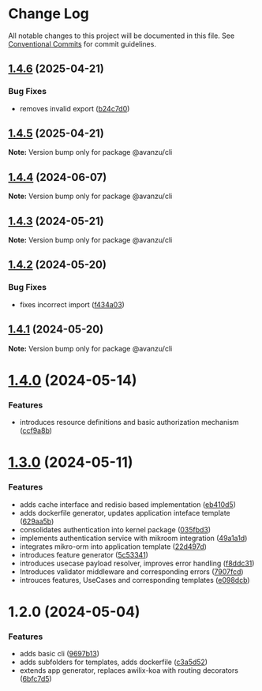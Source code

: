 # Change Log

All notable changes to this project will be documented in this file.
See [Conventional Commits](https://conventionalcommits.org) for commit guidelines.

## [1.4.6](https://github.com/avanzu/node-packages/compare/@avanzu/cli@1.4.5...@avanzu/cli@1.4.6) (2025-04-21)


### Bug Fixes

* removes invalid export ([b24c7d0](https://github.com/avanzu/node-packages/commit/b24c7d00e73e65105ad2a3440f63cae1d097e7e7))





## [1.4.5](https://github.com/avanzu/node-packages/compare/@avanzu/cli@1.4.4...@avanzu/cli@1.4.5) (2025-04-21)

**Note:** Version bump only for package @avanzu/cli





## [1.4.4](https://github.com/avanzu/node-packages/compare/@avanzu/cli@1.4.3...@avanzu/cli@1.4.4) (2024-06-07)

**Note:** Version bump only for package @avanzu/cli





## [1.4.3](https://github.com/avanzu/node-packages/compare/@avanzu/cli@1.4.2...@avanzu/cli@1.4.3) (2024-05-21)

**Note:** Version bump only for package @avanzu/cli





## [1.4.2](https://github.com/avanzu/node-packages/compare/@avanzu/cli@1.4.1...@avanzu/cli@1.4.2) (2024-05-20)


### Bug Fixes

* fixes incorrect import ([f434a03](https://github.com/avanzu/node-packages/commit/f434a0351be45c73843d4e9656cad71d68ba3ebb))





## [1.4.1](https://github.com/avanzu/node-packages/compare/@avanzu/cli@1.4.0...@avanzu/cli@1.4.1) (2024-05-20)

**Note:** Version bump only for package @avanzu/cli





# [1.4.0](https://github.com/avanzu/node-packages/compare/@avanzu/cli@1.3.0...@avanzu/cli@1.4.0) (2024-05-14)


### Features

* introduces resource definitions and basic authorization mechanism ([ccf9a8b](https://github.com/avanzu/node-packages/commit/ccf9a8b3f167151f3a4d88638d81dcca3c814d1b))





# [1.3.0](https://github.com/avanzu/node-packages/compare/@avanzu/cli@1.2.0...@avanzu/cli@1.3.0) (2024-05-11)


### Features

* adds cache interface and redisio based implementation ([eb410d5](https://github.com/avanzu/node-packages/commit/eb410d5fa669ce5c625e4ef5f82f8f1c87f9982d))
* adds dockerfile generator, updates application inteface template ([629aa5b](https://github.com/avanzu/node-packages/commit/629aa5b3fb6a3716816fa7528379f94a6313420a))
* consolidates authentication into kernel package ([035fbd3](https://github.com/avanzu/node-packages/commit/035fbd31e272c2572da6db8fd2f4ede84a7df2de))
* implements authentication service with mikroom integration ([49a1a1d](https://github.com/avanzu/node-packages/commit/49a1a1d733ffb4883b779ee9d14aa5334fe78159))
* integrates mikro-orm into application template ([22d497d](https://github.com/avanzu/node-packages/commit/22d497de84b9d25a813724ea5ec4fc81c038681c))
* introduces feature generator ([5c53341](https://github.com/avanzu/node-packages/commit/5c5334155528ac5d4576c75a31070a0820d4ff02))
* introduces usecase payload resolver, improves error handling ([f8ddc31](https://github.com/avanzu/node-packages/commit/f8ddc310ab59c9e35611227dd59c268ae59e423f))
* Introduces validator middleware and corresponding errors ([7907fcd](https://github.com/avanzu/node-packages/commit/7907fcdb916da04c4ed3cd2b4d8d92967c7d6d72))
* introuces features, UseCases and corresponding templates ([e098dcb](https://github.com/avanzu/node-packages/commit/e098dcb7aba831ec40edad9982f88f0fc01487ca))





# 1.2.0 (2024-05-04)


### Features

* adds basic cli ([9697b13](https://github.com/avanzu/node-packages/commit/9697b1370a73478fe19fb01970653cd8dec49b6c))
* adds subfolders for templates, adds dockerfile ([c3a5d52](https://github.com/avanzu/node-packages/commit/c3a5d5254c91a4b4b6cd749c23889ce0a77899c1))
* extends app generator, replaces awilix-koa with routing decorators ([6bfc7d5](https://github.com/avanzu/node-packages/commit/6bfc7d5f396c9f41fdf318422118319c3af26208))
